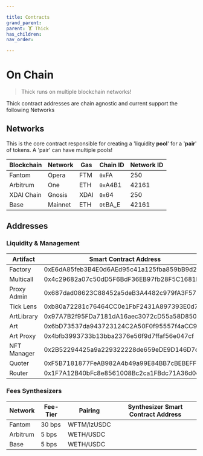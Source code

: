 ```yaml
---

title: Contracts
grand_parent:
parent: 🏋 Thick
has_children:
nav_order:

---
```


# On Chain
> Thick runs on multiple blockchain networks!

Thick contract addresses are chain agnostic and current support the following Networks

## Networks
This is the core contract responsible for creating a 'liquidity **pool**' for a '**pair**' of tokens. A 'pair' can have multiple pools!

Blockchain         | Network          | Gas  | Chain ID      | Network ID
------------------ | ---------------- | ---- | ------------- | ------------
Fantom             | Opera            | FTM  | `0x`FA        | 250
Arbitrum           | One              | ETH  | `0x`A4B1      | 42161
XDAI Chain         | Gnosis           | XDAI | `0x`64        | 250
Base               | Mainnet          | ETH  | `0t`BA_E      | 42161

## Addresses
### Liquidity & Management

Artifact    | Smart Contract Address
----------- | ------------------------------------------
Factory     | 0xE6dA85feb3B4E0d6AEd95c41a125fba859bB9d24
Multicall   | 0x4c29682a07c50dD5F6BdF36EB97fb28F5C1681E3
Proxy Admin | 0x687dad08623C88452a5deB3A4482c979fA3F571E
Tick Lens   | 0xb80a72281c76464CC0e1FbF2431A897393E0d757
ArtLibrary  | 0x97A7B2f95FDa7181dA16aec3072cD55a58D85073
Art         | 0x6bD73537da943723124C2A50F0f95557f4aCC9A2
Art Proxy   | 0x4bfb3993733b13bba2376e56f9d7ffaf56e047cf
NFT Manager | 0x2B52294425a9a229322228de659eDE9D146D7c2f
Quoter      | 0xF5B7181877FeAB982A4b49a99E84BB7cBEBEFF98
Router      | 0x1F7A12B40bFc8e8561008Bc2ca1FBdc71A36d0e8

### Fees Synthesizers

Network  | Fee-Tier | Pairing      | Synthesizer Smart Contract Address
-------- | -------- | ------------ | -----------------------------------
Fantom   | 30 bps   | WFTM/lzUSDC  |
Arbitrum | 5 bps    | WETH/USDC    |
Base     | 5 bps    | WETH/USDC    |

